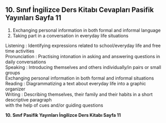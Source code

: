 ## 10. Sınıf İngilizce Ders Kitabı Cevapları Pasifik Yayınları Sayfa 11

1. Exchanging personal information in both formal and informal language  
 2. Taking part in a conversation in everyday life situations

Listening : Identifying expressions related to school/everyday life and free time activities  
 Pronunciation : Practising intonation in asking and answering questions in daily conversations  
 Speaking : Introducing themselves and others individually/in pairs or small groups  
 Exchanging personal information in both formal and informal situations  
 Reading : Diagrammatizing a text about everyday life into a graphic organizer  
 Writing : Describing themselves, their family and their habits in a short descriptive paragraph  
 with the help of cues and/or guiding questions

**10. Sınıf Pasifik Yayınları İngilizce Ders Kitabı Sayfa 11**